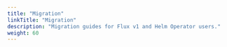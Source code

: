 ```yaml
---
title: "Migration"
linkTitle: "Migration"
description: "Migration guides for Flux v1 and Helm Operator users."
weight: 60
---
```

